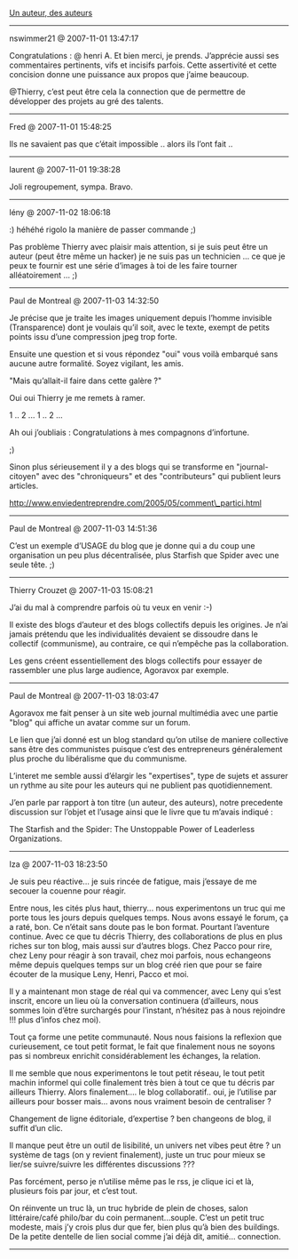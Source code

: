[Un auteur, des auteurs](../../../2007/11/un-auteur-des-auteurs.md)

---
nswimmer21 @ 2007-11-01 13:47:17

Congratulations : @ henri A. Et bien merci, je prends. J’apprécie aussi ses commentaires pertinents, vifs et incisifs parfois. Cette assertivité et cette concision donne une puissance aux propos que j’aime beaucoup.

@Thierry, c’est peut être cela la connection que de permettre de développer des projets au gré des talents.

---

Fred @ 2007-11-01 15:48:25

Ils ne savaient pas que c’était impossible .. alors ils l’ont fait ..

---

laurent @ 2007-11-01 19:38:28

Joli regroupement, sympa. Bravo.

---

lény @ 2007-11-02 18:06:18

:) héhéhé rigolo la manière de passer commande ;)

Pas problème Thierry avec plaisir mais attention, si je suis peut être un auteur (peut être même un hacker) je ne suis pas un technicien ... ce que je peux te fournir est une série d’images à toi de les faire tourner alléatoirement ... ;)

---

Paul de Montreal @ 2007-11-03 14:32:50

Je précise que je traite les images uniquement depuis l’homme invisible (Transparence) dont je voulais qu’il soit, avec le texte, exempt de petits points issu d’une compression jpeg trop forte. 

Ensuite une question et si vous répondez "oui" vous voilà embarqué sans aucune autre formalité. Soyez vigilant, les amis. 

"Mais qu’allait-il faire dans cette galère ?"

Oui oui Thierry je me remets à ramer.

1 .. 2 ... 1 .. 2 ...

Ah oui j’oubliais : Congratulations à mes compagnons d’infortune.

;)

Sinon plus sérieusement il y a des blogs qui se transforme en "journal-citoyen" avec des "chroniqueurs" et des "contributeurs" qui publient leurs articles. 

http://www.enviedentreprendre.com/2005/05/comment\_partici.html

---

Paul de Montreal @ 2007-11-03 14:51:36

C’est un exemple d’USAGE du blog que je donne qui a du coup une organisation un peu plus décentralisée, plus Starfish que Spider avec une seule tête. ;)

---

Thierry Crouzet @ 2007-11-03 15:08:21

J’ai du mal à comprendre parfois où tu veux en venir :-)

Il existe des blogs d’auteur et des blogs collectifs depuis les origines. Je n’ai jamais prétendu que les individualités devaient se dissoudre dans le collectif (communisme), au contraire, ce qui n’empêche pas la collaboration.

Les gens créent essentiellement des blogs collectifs pour essayer de rassembler une plus large audience, Agoravox par exemple.

---

Paul de Montreal @ 2007-11-03 18:03:47

Agoravox me fait penser à un site web journal multimédia avec une partie "blog" qui affiche un avatar comme sur un forum. 

Le lien que j’ai donné est un blog standard qu’on utilse de maniere collective sans être des communistes puisque c’est des entrepreneurs généralement plus proche du libéralisme que du communisme.

L’interet me semble aussi d’élargir les "expertises", type de sujets et assurer un rythme au site pour les auteurs qui ne publient pas quotidiennement. 

J’en parle par rapport à ton titre (un auteur, des auteurs), notre precedente discussion sur l’objet et l’usage ainsi que le livre que tu m’avais indiqué :

The Starfish and the Spider: The Unstoppable Power of Leaderless Organizations.

---

Iza @ 2007-11-03 18:23:50

Je suis peu réactive... je suis rincée de fatigue, mais j’essaye de me secouer la couenne pour réagir.

Entre nous, les cités plus haut, thierry... nous experimentons un truc qui me porte tous les jours depuis quelques temps. Nous avons essayé le forum, ça a raté, bon. Ce n’était sans doute pas le bon format. Pourtant l’aventure continue. Avec ce que tu décris Thierry, des collaborations de plus en plus riches sur ton blog, mais aussi sur d’autres blogs. Chez Pacco pour rire, chez Leny pour réagir à son travail, chez moi parfois, nous echangeons même depuis quelques temps sur un blog créé rien que pour se faire écouter de la musique Leny, Henri, Pacco et moi. 

Il y a maintenant mon stage de réal qui va commencer, avec Leny qui s’est inscrit, encore un lieu où la conversation continuera (d’ailleurs, nous sommes loin d’être surchargés pour l’instant, n’hésitez pas à nous rejoindre !!! plus d’infos chez moi).

Tout ça forme une petite communauté. Nous nous faisions la reflexion que curieusement, ce tout petit format, le fait que finalement nous ne soyons pas si nombreux enrichit considérablement les échanges, la relation. 

Il me semble que nous experimentons le tout petit réseau, le tout petit machin informel qui colle finalement très bien à tout ce que tu décris par ailleurs Thierry. Alors finalement.... le blog collaboratif.. oui, je l’utilise par ailleurs pour bosser mais... avons nous vraiment besoin de centraliser ? 

Changement de ligne éditoriale, d’expertise ? ben changeons de blog, il suffit d’un clic. 

Il manque peut être un outil de lisibilité, un univers net vibes peut être ? un système de tags (on y revient finalement), juste un truc pour mieux se lier/se suivre/suivre les différentes discussions ???

Pas forcément, perso je n’utilise même pas le rss, je clique ici et là, plusieurs fois par jour, et c’est tout.

On réinvente un truc là, un truc hybride de plein de choses, salon littéraire/café philo/bar du coin permanent...souple. C’est un petit truc modeste, mais j’y crois plus dur que fer, bien plus qu’à bien des buildings. De la petite dentelle de lien social comme j’ai déjà dit, amitié... connection.

---

